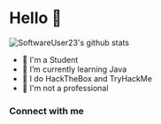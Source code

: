 # Hello 👋
![SoftwareUser23's github stats](https://github-readme-stats.vercel.app/api?username=SoftwareUser23&show_icons=true&theme=tokyonight)


- 🌱 I'm a Student
- 👯 I’m currently learning Java 
- 🤔 I do HackTheBox and TryHackMe  
- 💬 I'm not a professional

### Connect with me 
